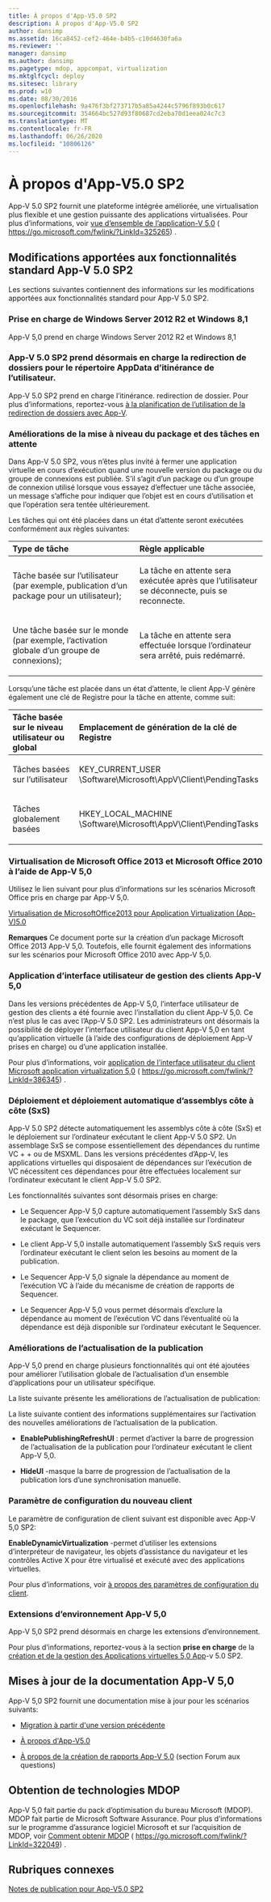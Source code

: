 ```yaml
---
title: À propos d'App-V5.0 SP2
description: À propos d'App-V5.0 SP2
author: dansimp
ms.assetid: 16ca8452-cef2-464e-b4b5-c10d4630fa6a
ms.reviewer: ''
manager: dansimp
ms.author: dansimp
ms.pagetype: mdop, appcompat, virtualization
ms.mktglfcycl: deploy
ms.sitesec: library
ms.prod: w10
ms.date: 08/30/2016
ms.openlocfilehash: 9a476f3bf273717b5a85a4244c5796f893b0c617
ms.sourcegitcommit: 354664bc527d93f80687cd2eba70d1eea024c7c3
ms.translationtype: MT
ms.contentlocale: fr-FR
ms.lasthandoff: 06/26/2020
ms.locfileid: "10806126"
---
```

# À propos d'App-V5.0 SP2


App-V 5.0 SP2 fournit une plateforme intégrée améliorée, une virtualisation plus flexible et une gestion puissante des applications virtualisées. Pour plus d’informations, voir [vue d’ensemble de l’application-V 5,0](https://go.microsoft.com/fwlink/p/?LinkId=325265) ( https://go.microsoft.com/fwlink/?LinkId=325265) .

## Modifications apportées aux fonctionnalités standard App-V 5.0 SP2


Les sections suivantes contiennent des informations sur les modifications apportées aux fonctionnalités standard pour App-V 5.0 SP2.

### <a href="" id="bkmk-sp2-supported-cfg"></a>Prise en charge de Windows Server 2012 R2 et Windows 8,1

App-V 5,0 prend en charge Windows Server 2012 R2 et Windows 8,1

### <a href="" id="-------------app-v-5-0-sp2-now-supports-folder-redirection-for-the-user-s-roaming-appdata-directory"></a> App-V 5.0 SP2 prend désormais en charge la redirection de dossiers pour le répertoire AppData d’itinérance de l’utilisateur.

App-V 5.0 SP2 prend en charge l’itinérance. redirection de dossier. Pour plus d’informations, reportez-vous [à la planification de l’utilisation de la redirection de dossiers avec App-V](planning-to-use-folder-redirection-with-app-v.md).

### <a href="" id="bkmk-pkg-upgr-pendg-tasks"></a>Améliorations de la mise à niveau du package et des tâches en attente

Dans App-V 5.0 SP2, vous n’êtes plus invité à fermer une application virtuelle en cours d’exécution quand une nouvelle version du package ou du groupe de connexions est publiée. S’il s’agit d’un package ou d’un groupe de connexion utilisé lorsque vous essayez d’effectuer une tâche associée, un message s’affiche pour indiquer que l’objet est en cours d’utilisation et que l’opération sera tentée ultérieurement.

Les tâches qui ont été placées dans un état d’attente seront exécutées conformément aux règles suivantes:

<table>
<colgroup>
<col width="50%" />
<col width="50%" />
</colgroup>
<thead>
<tr class="header">
<th align="left">Type de tâche</th>
<th align="left">Règle applicable</th>
</tr>
</thead>
<tbody>
<tr class="odd">
<td align="left"><p>Tâche basée sur l’utilisateur (par exemple, publication d’un package pour un utilisateur);</p></td>
<td align="left"><p>La tâche en attente sera exécutée après que l’utilisateur se déconnecte, puis se reconnecte.</p></td>
</tr>
<tr class="even">
<td align="left"><p>Une tâche basée sur le monde (par exemple, l’activation globale d’un groupe de connexions);</p></td>
<td align="left"><p>La tâche en attente sera effectuée lorsque l’ordinateur sera arrêté, puis redémarré.</p></td>
</tr>
</tbody>
</table>

 

Lorsqu’une tâche est placée dans un état d’attente, le client App-V génère également une clé de Registre pour la tâche en attente, comme suit:

<table>
<colgroup>
<col width="50%" />
<col width="50%" />
</colgroup>
<thead>
<tr class="header">
<th align="left">Tâche basée sur le niveau utilisateur ou global</th>
<th align="left">Emplacement de génération de la clé de Registre</th>
</tr>
</thead>
<tbody>
<tr class="odd">
<td align="left"><p>Tâches basées sur l’utilisateur</p></td>
<td align="left"><p>KEY_CURRENT_USER \Software\Microsoft\AppV\Client\PendingTasks</p></td>
</tr>
<tr class="even">
<td align="left"><p>Tâches globalement basées</p></td>
<td align="left"><p>HKEY_LOCAL_MACHINE \Software\Microsoft\AppV\Client\PendingTasks</p></td>
</tr>
</tbody>
</table>

 

### Virtualisation de Microsoft Office 2013 et Microsoft Office 2010 à l’aide de App-V 5,0

Utilisez le lien suivant pour plus d’informations sur les scénarios Microsoft Office pris en charge par App-V 5,0.

[Virtualisation de MicrosoftOffice2013 pour Application Virtualization (App-V)5.0](../solutions/virtualizing-microsoft-office-2013-for-application-virtualization--app-v--50-solutions.md)

**Remarques**  Ce document porte sur la création d’un package Microsoft Office 2013 App-V 5,0. Toutefois, elle fournit également des informations sur les scénarios pour Microsoft Office 2010 avec App-V 5,0.

 

### <a href="" id="-------------app-v-5-0-client-management-user-interface-application"></a> Application d’interface utilisateur de gestion des clients App-V 5,0

Dans les versions précédentes de App-V 5,0, l’interface utilisateur de gestion des clients a été fournie avec l’installation du client App-V 5,0. Ce n’est plus le cas avec l’App-V 5.0 SP2. Les administrateurs ont désormais la possibilité de déployer l’interface utilisateur du client App-V 5,0 en tant qu’application virtuelle (à l’aide des configurations de déploiement App-V prises en charge) ou d’une application installée.

Pour plus d’informations, voir [application de l’interface utilisateur du client Microsoft application virtualization 5,0](https://go.microsoft.com/fwlink/p/?LinkId=386345) ( https://go.microsoft.com/fwlink/?LinkId=386345) .

### Déploiement et déploiement automatique d’assemblys côte à côte (SxS)

App-V 5.0 SP2 détecte automatiquement les assemblys côte à côte (SxS) et le déploiement sur l’ordinateur exécutant le client App-V 5.0 SP2. Un assemblage SxS se compose essentiellement des dépendances du runtime VC + + ou de MSXML. Dans les versions précédentes d’App-V, les applications virtuelles qui disposaient de dépendances sur l’exécution de VC nécessitent ces dépendances pour être effectuées localement sur l’ordinateur exécutant le client App-V 5.0 SP2.

Les fonctionnalités suivantes sont désormais prises en charge:

-   Le Sequencer App-V 5,0 capture automatiquement l’assembly SxS dans le package, que l’exécution du VC soit déjà installée sur l’ordinateur exécutant le Sequencer.

-   Le client App-V 5,0 installe automatiquement l’assembly SxS requis vers l’ordinateur exécutant le client selon les besoins au moment de la publication.

-   Le Sequencer App-V 5,0 signale la dépendance au moment de l’exécution VC à l’aide du mécanisme de création de rapports de Sequencer.

-   Le Sequencer App-V 5,0 vous permet désormais d’exclure la dépendance au moment de l’exécution VC dans l’éventualité où la dépendance est déjà disponible sur l’ordinateur exécutant le Sequencer.

### Améliorations de l’actualisation de la publication

App-V 5,0 prend en charge plusieurs fonctionnalités qui ont été ajoutées pour améliorer l’utilisation globale de l’actualisation d’un ensemble d’applications pour un utilisateur spécifique.

La liste suivante présente les améliorations de l’actualisation de publication:

La liste suivante contient des informations supplémentaires sur l’activation des nouvelles améliorations de l’actualisation de la publication.

-   **EnablePublishingRefreshUI** : permet d’activer la barre de progression de l’actualisation de la publication pour l’ordinateur exécutant le client App-V 5,0.

-   **HideUI** -masque la barre de progression de l’actualisation de la publication lors d’une synchronisation manuelle.

### Paramètre de configuration du nouveau client

Le paramètre de configuration de client suivant est disponible avec App-V 5,0 SP2:

**EnableDynamicVirtualization** -permet d’utiliser les extensions d’interpréteur de navigateur, les objets d’assistance du navigateur et les contrôles Active X pour être virtualisé et exécuté avec des applications virtuelles.

Pour plus d’informations, voir [à propos des paramètres de configuration du client](about-client-configuration-settings.md).

### <a href="" id="-------------app-v-5-0-shell-extensions"></a> Extensions d’environnement App-V 5,0

App-V 5,0 SP2 prend désormais en charge les extensions d’environnement.

Pour plus d’informations, reportez-vous à la section **prise en charge** de la [création et de la gestion des Applications virtuelles 5,0 App](creating-and-managing-app-v-50-virtualized-applications.md)-v 5.0 SP2.

## <a href="" id="---------app-v-5-0-documentation-updates"></a> Mises à jour de la documentation App-V 5,0


App-V 5,0 SP2 fournit une documentation mise à jour pour les scénarios suivants:

-   [Migration à partir d'une version précédente](migrating-from-a-previous-version-app-v-50.md)

-   [À propos d'App-V5.0](about-app-v-50.md)

-   [À propos de la création de rapports App-V 5,0](about-app-v-50-reporting.md) (section Forum aux questions)

## Obtention de technologies MDOP


App-V 5,0 fait partie du pack d’optimisation du bureau Microsoft (MDOP). MDOP fait partie de Microsoft Software Assurance. Pour plus d’informations sur le programme d’assurance logiciel Microsoft et sur l’acquisition de MDOP, voir [Comment obtenir MDOP](https://go.microsoft.com/fwlink/?LinkId=322049) ( https://go.microsoft.com/fwlink/?LinkId=322049) .






## Rubriques connexes


[Notes de publication pour App-V5.0 SP2](release-notes-for-app-v-50-sp2.md)

 

 





